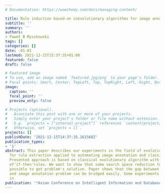 ```yaml
---
# Documentation: https://wowchemy.com/docs/managing-content/

title: Rule induction based-on coevolutionary algorithms for image annotation
subtitle: ''
summary: ''
authors:
- Paweł B Myszkowski
tags: []
categories: []
date: -01-01
lastmod: 2021-12-15T15:37:35+01:00
featured: false
draft: false

# Featured image
# To use, add an image named `featured.jpg/png` to your page's folder.
# Focal points: Smart, Center, TopLeft, Top, TopRight, Left, Right, BottomLeft, Bottom, BottomRight.
image:
  caption: ''
  focal_point: ''
  preview_only: false

# Projects (optional).
#   Associate this post with one or more of your projects.
#   Simply enter your project's folder or file name without extension.
#   E.g. `projects = ["internal-project"]` references `content/project/deep-learning/index.md`.
#   Otherwise, set `projects = []`.
projects: []
publishDate: '2021-12-15T14:37:35.161560Z'
publication_types:
- '1'
abstract: This paper describes our experiments in the field of evolutionary algorithms
  for rule extraction applied to automating image annotation and classification problems.
  Presented approach is based on classical evolutionary algorithm with binary representation
  of'if-then'rules. We want to show that some search space reduction techniques make
  possible to get problem's solution. Paper shows that the gap between classification
  and image annotation problem can be bridged easily. Some experiments with EA parametrization
  in
publication: '*Asian Conference on Intelligent Information and Database Systems*'
---
```

